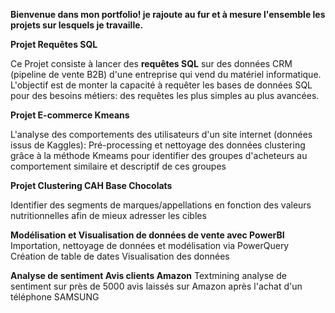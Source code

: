 **Bienvenue dans mon portfolio! je rajoute au fur et à mesure l'ensemble les projets sur lesquels je travaille.**

**Projet Requêtes SQL**

Ce Projet consiste à lancer des **requêtes SQL** sur des données CRM (pipeline de vente B2B) d'une entreprise qui vend du matériel informatique. 
L'objectif est de monter la capacité à requêter les bases de données SQL pour des besoins métiers: des requêtes les plus simples au plus avancées.

**Projet E-commerce Kmeans**

L'analyse des comportements des utilisateurs d'un site internet (données issus de Kaggles):
Pré-processing et nettoyage des données
clustering grâce à la méthode Kmeams pour identifier des groupes d'acheteurs au comportement similaire
 et descriptif de ces groupes

 **Projet Clustering CAH Base Chocolats**

Identifier des segments de marques/appellations en fonction des valeurs nutritionnelles afin de mieux adresser les cibles

**Modélisation et Visualisation de données de vente avec PowerBI**
Importation, nettoyage de données et modélisation via PowerQuery Création de table de dates Visualisation des données


**Analyse de sentiment Avis clients Amazon**
Textmining analyse de sentiment sur près de 5000 avis laissés sur Amazon après l'achat d'un téléphone SAMSUNG
